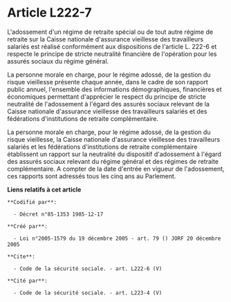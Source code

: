# Article L222-7

L'adossement d'un régime de retraite spécial ou de tout autre régime de retraite sur la Caisse nationale d'assurance
vieillesse des travailleurs salariés est réalisé conformément aux dispositions de l'article L. 222-6 et respecte le principe
de stricte neutralité financière de l'opération pour les assurés sociaux du régime général. 

La personne morale en charge, pour le régime adossé, de la gestion du risque vieillesse présente chaque année, dans le cadre
de son rapport public annuel, l'ensemble des informations démographiques, financières et économiques permettant d'apprécier
le respect du principe de stricte neutralité de l'adossement à l'égard des assurés sociaux relevant de la Caisse nationale
d'assurance vieillesse des travailleurs salariés et des fédérations d'institutions de retraite complémentaire. 

La personne morale en charge, pour le régime adossé, de la gestion du risque vieillesse, la Caisse nationale d'assurance
vieillesse des travailleurs salariés et les fédérations d'institutions de retraite complémentaire établissent un rapport sur
la neutralité du dispositif d'adossement à l'égard des assurés sociaux relevant du régime général et des régimes de retraite
complémentaire. A compter de la date d'entrée en vigueur de l'adossement, ces rapports sont adressés tous les cinq ans au
Parlement.

**Liens relatifs à cet article**

	**Codifié par**:

	  - Décret n°85-1353 1985-12-17

	**Créé par**:

	  - Loi n°2005-1579 du 19 décembre 2005 - art. 79 () JORF 20 décembre 2005

	**Cite**:

	  - Code de la sécurité sociale. - art. L222-6 (V)

	**Cité par**:

	  - Code de la sécurité sociale. - art. L223-4 (V)
